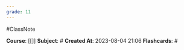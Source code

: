 ```yaml
---
grade: 11
---
```

#ClassNote

**Course**: [[]]
**Subject**: #
**Created At**: 2023-08-04 21:06
**Flashcards**: #
